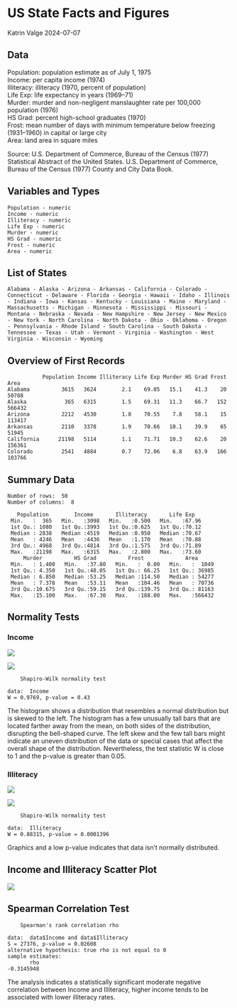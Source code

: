 US State Facts and Figures
================
Katrin Valge
2024-07-07

## Data

Population: population estimate as of July 1, 1975  
Income: per capita income (1974)  
Illiteracy: illiteracy (1970, percent of population)  
Life Exp: life expectancy in years (1969–71)  
Murder: murder and non-negligent manslaughter rate per 100,000
population (1976)  
HS Grad: percent high-school graduates (1970)  
Frost: mean number of days with minimum temperature below freezing
(1931–1960) in capital or large city  
Area: land area in square miles

Source: U.S. Department of Commerce, Bureau of the Census (1977)
Statistical Abstract of the United States. U.S. Department of Commerce,
Bureau of the Census (1977) County and City Data Book.

## Variables and Types

    Population - numeric 
    Income - numeric 
    Illiteracy - numeric 
    Life Exp - numeric 
    Murder - numeric 
    HS Grad - numeric 
    Frost - numeric 
    Area - numeric 

## List of States

    Alabama - Alaska - Arizona - Arkansas - California - Colorado - Connecticut - Delaware - Florida - Georgia - Hawaii - Idaho - Illinois - Indiana - Iowa - Kansas - Kentucky - Louisiana - Maine - Maryland - Massachusetts - Michigan - Minnesota - Mississippi - Missouri - Montana - Nebraska - Nevada - New Hampshire - New Jersey - New Mexico - New York - North Carolina - North Dakota - Ohio - Oklahoma - Oregon - Pennsylvania - Rhode Island - South Carolina - South Dakota - Tennessee - Texas - Utah - Vermont - Virginia - Washington - West Virginia - Wisconsin - Wyoming

## Overview of First Records

               Population Income Illiteracy Life Exp Murder HS Grad Frost   Area
    Alabama          3615   3624        2.1    69.05   15.1    41.3    20  50708
    Alaska            365   6315        1.5    69.31   11.3    66.7   152 566432
    Arizona          2212   4530        1.8    70.55    7.8    58.1    15 113417
    Arkansas         2110   3378        1.9    70.66   10.1    39.9    65  51945
    California      21198   5114        1.1    71.71   10.3    62.6    20 156361
    Colorado         2541   4884        0.7    72.06    6.8    63.9   166 103766

## Summary Data

    Number of rows:  50 
    Number of columns:  8 

       Population        Income       Illiteracy       Life Exp    
     Min.   :  365   Min.   :3098   Min.   :0.500   Min.   :67.96  
     1st Qu.: 1080   1st Qu.:3993   1st Qu.:0.625   1st Qu.:70.12  
     Median : 2838   Median :4519   Median :0.950   Median :70.67  
     Mean   : 4246   Mean   :4436   Mean   :1.170   Mean   :70.88  
     3rd Qu.: 4968   3rd Qu.:4814   3rd Qu.:1.575   3rd Qu.:71.89  
     Max.   :21198   Max.   :6315   Max.   :2.800   Max.   :73.60  
         Murder          HS Grad          Frost             Area       
     Min.   : 1.400   Min.   :37.80   Min.   :  0.00   Min.   :  1049  
     1st Qu.: 4.350   1st Qu.:48.05   1st Qu.: 66.25   1st Qu.: 36985  
     Median : 6.850   Median :53.25   Median :114.50   Median : 54277  
     Mean   : 7.378   Mean   :53.11   Mean   :104.46   Mean   : 70736  
     3rd Qu.:10.675   3rd Qu.:59.15   3rd Qu.:139.75   3rd Qu.: 81163  
     Max.   :15.100   Max.   :67.30   Max.   :188.00   Max.   :566432  

## Normality Tests

### Income

![](US-States-R-Markdown_files/figure-gfm/unnamed-chunk-7-1.png)<!-- -->

![](US-States-R-Markdown_files/figure-gfm/unnamed-chunk-8-1.png)<!-- -->


        Shapiro-Wilk normality test

    data:  Income
    W = 0.9769, p-value = 0.43

The histogram shows a distribution that resembles a normal distribution
but is skewed to the left. The histogram has a few unusually tall bars
that are located farther away from the mean, on both sides of the
distribution, disrupting the bell-shaped curve. The left skew and the
few tall bars might indicate an uneven distribution of the data or
special cases that affect the overall shape of the distribution.
Nevertheless, the test statistic W is close to 1 and the p-value is
greater than 0.05.

### Illiteracy

![](US-States-R-Markdown_files/figure-gfm/unnamed-chunk-10-1.png)<!-- -->

![](US-States-R-Markdown_files/figure-gfm/unnamed-chunk-11-1.png)<!-- -->


        Shapiro-Wilk normality test

    data:  Illiteracy
    W = 0.88315, p-value = 0.0001396

Graphics and a low p-value indicates that data isn’t normally
distributed.

## Income and Illiteracy Scatter Plot

![](US-States-R-Markdown_files/figure-gfm/unnamed-chunk-13-1.png)<!-- -->

## Spearman Correlation Test


        Spearman's rank correlation rho

    data:  data$Income and data$Illiteracy
    S = 27376, p-value = 0.02608
    alternative hypothesis: true rho is not equal to 0
    sample estimates:
           rho 
    -0.3145948 

The analysis indicates a statistically significant moderate negative
correlation between Income and Illiteracy, higher income tends to be
associated with lower illiteracy rates.

